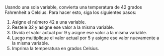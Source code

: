 Usando una sola variable, convierta una temperatura de 42 grados Fahrenheit
a Celsius. Para hacer esto, siga los siguientes pasos:

1. Asigne el número 42 a una variable.
2. Restele 32 y asigne ese valor a la misma variable.
3. Divida el valor actual por 9 y asigne ese valor a la misma
    variable.
4. Luego multiplique el valor actual por 5 y asigne ese valor nuevamente
    a la misma variable.
5. Imprima la temperatura en grados Celsius.